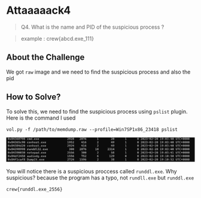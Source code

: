 # Attaaaaack4
> Q4. What is the name and PID of the suspicious process ?

> example : crew{abcd.exe_111}

## About the Challenge
We got `raw` image and we need to find the suspicious process and also the pid

## How to Solve?
To solve this, we need to find the suspicious process using `pslist` plugin. Here is the command I used

```
vol.py -f /path/to/memdump.raw --profile=Win7SP1x86_23418 pslist
```

![flag](images/flag.png)

You will notice there is a suspicious proccess called `runddl.exe`. Why suspicious? because the program has a typo, not `rundll.exe` but `runddl.exe`

```
crew{runddl.exe_2556}
```